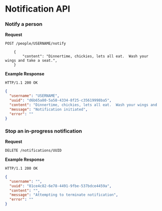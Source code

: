# Notification API

### Notify a person

**Request**
```
POST /people/USERNAME/notify

    {
        "content": "Dinnertime, chickies, lets all eat.  Wash your wings and take a seat.",
    }
```

**Example Response**
```
HTTP/1.1 200 OK
```
```json
{
  "username": "USERNAME",
  "uuid": "d6b65a80-5a58-4334-8f25-c35619998ba5",
  "content": "Dinnertime, chickies, lets all eat.  Wash your wings and take a seat.",
  "message": "Notification initiated",
  "error": ""
}
```

### Stop an in-progress notification

**Request**
```
DELETE /notifications/UUID
```

**Example Response**
```
HTTP/1.1 200 OK
```
```json
{
  "username": "",
  "uuid": "81ce4c82-6e78-4491-9fbe-537bdce4459a",
  "content": "",
  "message": "Attempting to terminate notification",
  "error": ""
}
```
